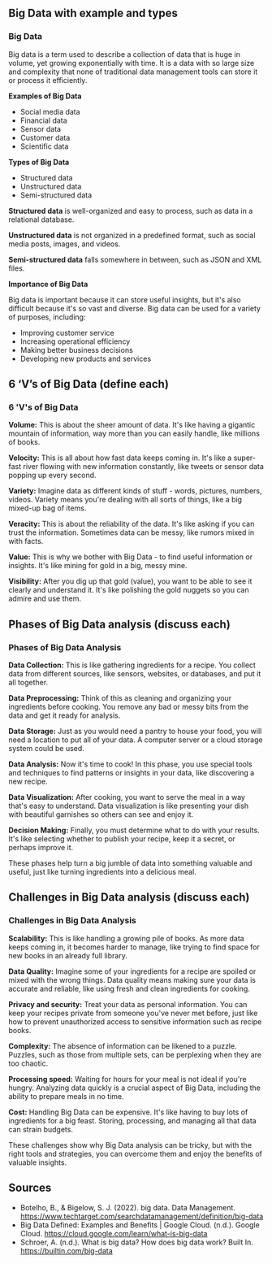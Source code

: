 ## Big Data with example and types
### Big Data

Big data is a term used to describe a collection of data that is huge in volume, yet growing exponentially with time. It is a data with so large size and complexity that none of traditional data management tools can store it or process it efficiently.

**Examples of Big Data**

* Social media data
* Financial data
* Sensor data
* Customer data
* Scientific data

**Types of Big Data**

* Structured data
* Unstructured data
* Semi-structured data

**Structured data** is well-organized and easy to process, such as data in a relational database.

**Unstructured data** is not organized in a predefined format, such as social media posts, images, and videos.

**Semi-structured data** falls somewhere in between, such as JSON and XML files.

**Importance of Big Data**

Big data is important because it can store useful insights, but it's also difficult because it's so vast and diverse. Big data can be used for a variety of purposes, including:

* Improving customer service
* Increasing operational efficiency
* Making better business decisions
* Developing new products and services




## 6 ‘V’s of Big Data (define each)

### 6 'V's of Big Data

**Volume:** This is about the sheer amount of data. It's like having a gigantic mountain of information, way more than you can easily handle, like millions of books.

**Velocity:** This is all about how fast data keeps coming in. It's like a super-fast river flowing with new information constantly, like tweets or sensor data popping up every second.

**Variety:** Imagine data as different kinds of stuff - words, pictures, numbers, videos. Variety means you're dealing with all sorts of things, like a big mixed-up bag of items.

**Veracity:** This is about the reliability of the data. It's like asking if you can trust the information. Sometimes data can be messy, like rumors mixed in with facts.

**Value:** This is why we bother with Big Data - to find useful information or insights. It's like mining for gold in a big, messy mine.

**Visibility:** After you dig up that gold (value), you want to be able to see it clearly and understand it. It's like polishing the gold nuggets so you can admire and use them.



## Phases of Big Data analysis (discuss each)
### Phases of Big Data Analysis

**Data Collection:** This is like gathering ingredients for a recipe. You collect data from different sources, like sensors, websites, or databases, and put it all together.

**Data Preprocessing:** Think of this as cleaning and organizing your ingredients before cooking. You remove any bad or messy bits from the data and get it ready for analysis.

**Data Storage:** Just as you would need a pantry to house your food, you will need a location to put all of your data. A computer server or a cloud storage system could be used.

**Data Analysis:** Now it's time to cook! In this phase, you use special tools and techniques to find patterns or insights in your data, like discovering a new recipe.

**Data Visualization:** After cooking, you want to serve the meal in a way that's easy to understand. Data visualization is like presenting your dish with beautiful garnishes so others can see and enjoy it.

**Decision Making:** Finally, you must determine what to do with your results. It's like selecting whether to publish your recipe, keep it a secret, or perhaps improve it.

These phases help turn a big jumble of data into something valuable and useful, just like turning ingredients into a delicious meal.



## Challenges in Big Data analysis (discuss each)
### Challenges in Big Data Analysis

**Scalability:** This is like handling a growing pile of books. As more data keeps coming in, it becomes harder to manage, like trying to find space for new books in an already full library.

**Data Quality:** Imagine some of your ingredients for a recipe are spoiled or mixed with the wrong things. Data quality means making sure your data is accurate and reliable, like using fresh and clean ingredients for cooking.

**Privacy and security:** Treat your data as personal information. You can keep your recipes private from someone you've never met before, just like how to prevent unauthorized access to sensitive information such as recipe books.

**Complexity:** The absence of information can be likened to a puzzle. Puzzles, such as those from multiple sets, can be perplexing when they are too chaotic.

**Processing speed:** Waiting for hours for your meal is not ideal if you're hungry. Analyzing data quickly is a crucial aspect of Big Data, including the ability to prepare meals in no time.

**Cost:** Handling Big Data can be expensive. It's like having to buy lots of ingredients for a big feast. Storing, processing, and managing all that data can strain budgets.

These challenges show why Big Data analysis can be tricky, but with the right tools and strategies, you can overcome them and enjoy the benefits of valuable insights.


## Sources

* Botelho, B., & Bigelow, S. J. (2022). big data. Data Management. https://www.techtarget.com/searchdatamanagement/definition/big-data
* Big Data Defined: Examples and Benefits | Google Cloud. (n.d.). Google Cloud. https://cloud.google.com/learn/what-is-big-data
* Schroer, A. (n.d.). What is big data? How does big data work? Built In. https://builtin.com/big-data

